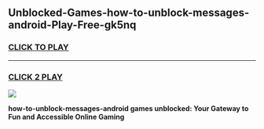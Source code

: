 
## Unblocked-Games-how-to-unblock-messages-android-Play-Free-gk5nq
<h3>
<a href="https://premium76.site?title=how-to-unblock-messages-android&ref=12A">CLICK TO PLAY</a></h3>
<hr>

<h3>
<a href="https://premium76.site?title=how-to-unblock-messages-android&ref=12A">CLICK 2 PLAY</a>
  
</h3>

<a href="https://premium76.site?title=how-to-unblock-messages-android&ref=12A"><img src="https://clearcache.store/games.png"></a>


**how-to-unblock-messages-android games unblocked: Your Gateway to Fun and Accessible Online Gaming**
